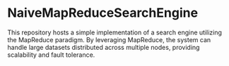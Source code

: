 # NaiveMapReduceSearchEngine
 This repository hosts a simple implementation of a search engine utilizing the MapReduce paradigm. By leveraging MapReduce, the system can handle large datasets distributed across multiple nodes, providing scalability and fault tolerance. 
